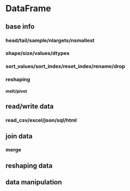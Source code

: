 


# DataFrame 

## base info

### head/tail/sample/nlargets/nsmallest

### shape/size/values/dtypes
### sort_values/sort_index/reset_index/rename/drop
### reshaping
#### melt/pivot


## read/write data
### read_csv/excel/json/sql/html
## join data 

### merge
## reshaping data 
## data manipulation




